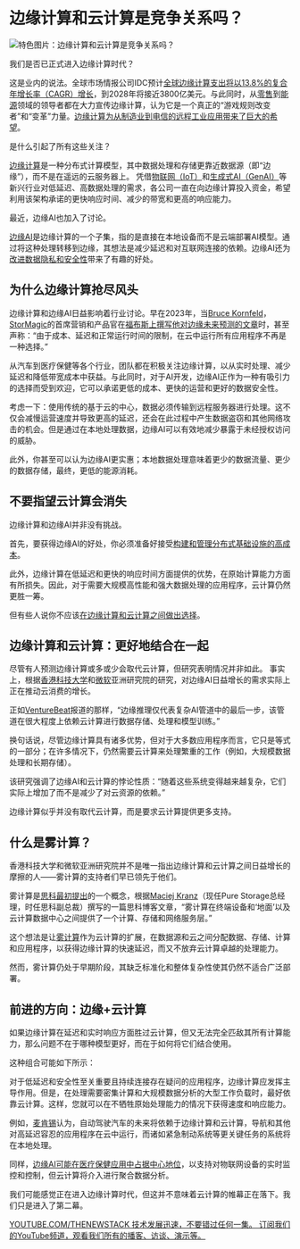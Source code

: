 # 边缘计算和云计算是竞争关系吗？

![特色图片：边缘计算和云计算是竞争关系吗？](https://cdn.thenewstack.io/media/2025/03/8f50b6a2-cloud-versus-edge-2-1024x576.jpg)

我们是否已正式进入边缘计算时代？

这是业内的说法。全球市场情报公司IDC预计[全球边缘计算支出将以13.8%的复合年增长率（CAGR）增长](https://www.idc.com/getdoc.jsp?containerId=prUS52587424)，到2028年将接近3800亿美元。与此同时，从[零售](https://www.retailcustomerexperience.com/blogs/the-edge-of-innovation-why-edge-computing-is-a-game-changer/)到[能源](https://www.powermag.com/how-hybrid-cloud-and-edge-computing-are-transforming-the-energy-sector/)领域的领导者都在大力宣传边缘计算，认为它是一个真正的“游戏规则改变者”和“变革”力量。[边缘计算为从制造业到电信的远程工业应用带来了巨大的希望](https://thenewstack.io/edge-data-centers-offer-benefits-for-remote-industrial-apps/)。

是什么引起了所有这些关注？

[边缘计算](https://thenewstack.io/edge-computing/what-is-edge-computing/)是一种分布式计算模型，其中数据处理和存储更靠近数据源（即“边缘”），而不是在遥远的云服务器上。
凭借[物联网（IoT）](https://thenewstack.io/the-internet-of-things-on-the-edge/)和[生成式AI（GenAI）](https://thenewstack.io/generative-ai-a-new-tool-in-the-developer-toolbox/)等新兴行业对低延迟、高数据处理的需求，各公司一直在向边缘计算投入资金，希望利用该架构承诺的更快响应时间、减少的带宽和更高的响应能力。

最近，边缘AI也加入了讨论。

[边缘AI](https://thenewstack.io/edge-ai-and-model-quantization-for-real-time-analytics/)是边缘计算的一个子集，指的是直接在本地设备而不是云端部署AI模型。通过将这种处理转移到边缘，其想法是减少延迟和对互联网连接的依赖。边缘AI还为[改进数据隐私和安全性](https://www.techradar.com/pro/taking-ai-to-the-edge-for-smaller-smarter-and-more-secure-applications)带来了有趣的好处。

## 为什么边缘计算抢尽风头

边缘计算和边缘AI日益影响着行业讨论。早在2023年，当[Bruce Kornfeld](https://www.linkedin.com/in/brucekornfeld/)，[StorMagic](https://stormagic.com/)的首席营销和产品官在[福布斯上撰写他对边缘未来预测的文章](https://www.forbes.com/councils/forbestechcouncil/2023/01/20/2023-predictions-for-the-edge-hci-security-and-beyond/)时，甚至声称：“由于成本、延迟和正常运行时间的限制，在云中运行所有应用程序不再是一种选择。”

从汽车到医疗保健等各个行业，团队都在积极关注边缘计算，以从实时处理、减少延迟和降低带宽成本中获益。与此同时，对于AI开发，边缘AI正作为一种有吸引力的选择而受到欢迎，它可以承诺更低的成本、更快的运营和更好的数据安全性。

考虑一下：使用传统的基于云的中心，数据必须传输到远程服务器进行处理。这不仅会减慢运营速度并导致更高的延迟，还会在此过程中产生数据盗窃和其他网络攻击的机会。但是通过在本地处理数据，边缘AI可以有效地减少暴露于未经授权访问的威胁。

此外，你甚至可以认为边缘AI更实惠；本地数据处理意味着更少的数据流量、更少的数据存储，最终，更低的能源消耗。

## 不要指望云计算会消失

边缘计算和边缘AI并非没有挑战。

首先，要获得边缘AI的好处，你必须准备好接受[构建和管理分布式基础设施的高成本](https://www.nitindermohan.com/documents/2024/pubs/edgeaiInternetComputing2024.pdf)。

此外，边缘计算在低延迟和更快的响应时间方面提供的优势，在原始计算能力方面有所损失。因此，对于需要大规模高性能和强大数据处理的应用程序，云计算仍然更胜一筹。

但有些人说你不应该[在边缘计算和云计算之间做出选择](https://thenewstack.io/edge-computing/edge-computing-vs-cloud-computing/)。

## 边缘计算和云计算：更好地结合在一起

尽管有人预测边缘计算或多或少会取代云计算，但研究表明情况并非如此。
事实上，根据[香港科技大学](https://hkust.edu.hk/)和[微软](https://news.microsoft.com/?utm_content=inline+mention)亚洲研究院的研究，对边缘AI日益增长的需求实际上正在推动云消费的增长。

正如[VentureBeat](https://venturebeat.com/ai/edge-computings-rise-will-drive-cloud-consumption-not-replace-it/)报道的那样，“边缘推理仅代表复杂AI管道中的最后一步，该管道在很大程度上依赖云计算进行数据存储、处理和模型训练。”

换句话说，尽管边缘计算具有诸多优势，但对于大多数应用程序而言，它只是等式的一部分；在许多情况下，仍然需要云计算来处理繁重的工作（例如，大规模数据处理和长期存储）。

该研究强调了边缘AI和云计算的悖论性质：“随着这些系统变得越来越复杂，它们实际上增加了而不是减少了对云资源的依赖。”

边缘计算似乎并没有取代云计算，而是要求云计算提供更多支持。

## 什么是雾计算？

香港科技大学和微软亚洲研究院并不是唯一指出边缘计算和云计算之间日益增长的摩擦的人——雾计算的支持者们早已领先于他们。

雾计算是[思科](http://cisco.com/?utm_content=inline+mention)[最初提出](https://blogs.cisco.com/digital/fog-computing-bringing-cloud-capabilities-down-to-earth)的一个概念，根据[Maciej Kranz](https://www.linkedin.com/in/maciej-kranz-b489b3/)（现任Pure Storage总经理，时任思科副总裁）撰写的一篇思科博客文章，“雾计算在终端设备和‘地面’以及云计算数据中心之间提供了一个计算、存储和网络服务层。”

这个想法是让[雾计算](https://nvlpubs.nist.gov/nistpubs/SpecialPublications/NIST.SP.500-325.pdf)作为云计算的扩展，在数据源和云之间分配数据、存储、计算和应用程序，以获得边缘计算的快速延迟，而又不放弃云计算卓越的处理能力。

然而，雾计算仍处于早期阶段，其缺乏标准化和整体复杂性使其仍然不适合广泛部署。

## 前进的方向：边缘+云计算

如果边缘计算在延迟和实时响应方面胜过云计算，但又无法完全匹敌其所有计算能力，那么问题不在于哪种模型更好，而在于如何将它们结合使用。

这种组合可能如下所示：

对于低延迟和安全性至关重要且持续连接存在疑问的应用程序，边缘计算应发挥主导作用。但是，在处理需要密集计算和大规模数据分析的大型工作负载时，最好依靠云计算。这样，您就可以在不牺牲原始处理能力的情况下获得速度和响应能力。

例如，[麦肯锡](https://www.mckinsey.com/industries/semiconductors/our-insights/the-future-of-automotive-computing-cloud-and-edge)认为，自动驾驶汽车的未来将依赖于边缘计算和云计算，导航和其他对高延迟容忍的应用程序在云中运行，而诸如紧急制动系统等更关键任务的系统将在本地处理。

同样，[边缘AI可能在医疗保健应用中占据中心地位](https://www.akamai.com/blog/edge/edge-computing-versus-cloud-computing-key-similarities-differences)，以支持对物联网设备的实时监控和控制，但云计算将介入进行聚合数据分析。

我们可能感觉正在进入边缘计算时代，但这并不意味着云计算的帷幕正在落下。我们只是进入了第二幕。

[
YOUTUBE.COM/THENEWSTACK
技术发展迅速，不要错过任何一集。 订阅我们的YouTube频道，观看我们所有的播客、访谈、演示等。
](https://youtube.com/thenewstack?sub_confirmation=1)